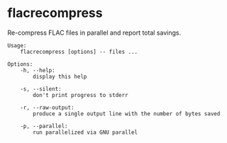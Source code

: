 # flacrecompress

Re-compress FLAC files in parallel and report total savings.

```
Usage:
    flacrecompress [options] -- files ...

Options:
    -h, --help:
        display this help

    -s, --silent:
        don't print progress to stderr

    -r, --raw-output:
        produce a single output line with the number of bytes saved

    -p, --parallel:
        run parallelized via GNU parallel
```
